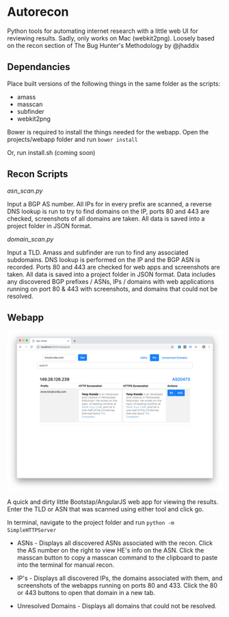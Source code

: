 # Autorecon

Python tools for automating internet research with a little web UI for reviewing results. Sadly, only works on Mac (webkit2png). Loosely based on the recon section of The Bug Hunter's Methodology by @jhaddix

## Dependancies

Place built versions of the following things in the same folder as the scripts:
* amass
* masscan
* subfinder
* webkit2png

Bower is required to install the things needed for the webapp. Open the projects/webapp folder and run `bower install`

Or, run install.sh (coming soon)

## Recon Scripts

*asn_scan.py*

Input a BGP AS number. All IPs for in every prefix are scanned, a reverse DNS lookup is run to try to find domains on the IP, ports 80 and 443 are checked, screenshots of all domains are taken. All data is saved into a project folder in JSON format.


*domain_scan.py*

Input a TLD. Amass and subfinder are run to find any associated subdomains. DNS lookup is performed on the IP and the BGP ASN is recorded. Ports 80 and 443 are checked for web apps and screenshots are taken. All data is saved into a project folder in JSON format. Data includes any discovered BGP prefixes / ASNs, IPs / domains with web applications running on port 80 & 443 with screenshots, and domains that could not be resolved.

## Webapp

![Webapp Screenshot](https://raw.githubusercontent.com/tonykunda/autorecon/master/readme.png)

A quick and dirty little Bootstap/AngularJS web app for viewing the results. Enter the TLD or ASN that was scanned using either tool and click go.

In terminal, navigate to the project folder and run `python -m SimpleHTTPServer`

* ASNs - Displays all discovered ASNs associated with the recon. Click the AS number on the right to view HE's info on the ASN. Click the masscan button to copy a masscan command to the clipboard to paste into the terminal for manual recon.

* IP's - Displays all discovered IPs, the domains associated with them, and screenshots of the webapps running on ports 80 and 433. Click the 80 or 443 buttons to open that domain in a new tab.

* Unresolved Domains - Displays all domains that could not be resolved.

